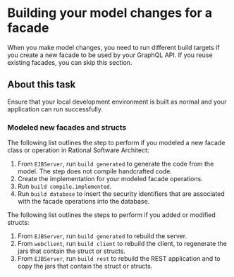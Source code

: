 # Building your model changes for a facade

When you make model changes, you need to run different build targets if you create a new facade to be used by your GraphQL API. If you reuse existing facades, you can skip this section.

## About this task

Ensure that your local development environment is built as normal and your application can run successfully.

### Modeled new facades and structs

The following list outlines the step to perform if you modeled a new facade class or operation in Rational Software Architect:

1. From `EJBServer`, run `build generated` to generate the code from the model. The step does not compile handcrafted code.
2. Create the implementation for your modeled facade operations.
3. Run `build compile.implemented`.
4. Run `build database` to insert the security identifiers that are associated with the facade operations into the database.

The following list outlines the steps to perform if you added or modified structs:

1. From `EJBServer`, run `build generated` to rebuild the server.
2. From `webclient`, run `build client` to rebuild the client, to regenerate the jars that contain the struct or structs.
3. From `EJBServer`, run `build rest` to rebuild the REST application and to copy the jars that contain the struct or structs.
